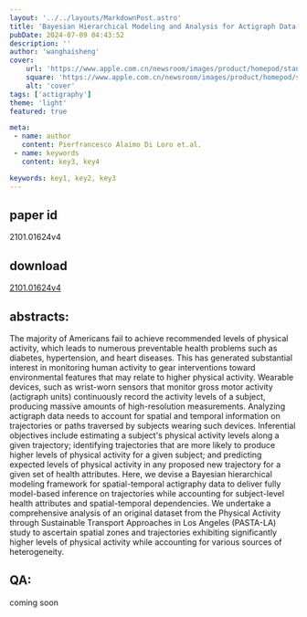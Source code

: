 ```yaml
---
layout: '../../layouts/MarkdownPost.astro'
title: 'Bayesian Hierarchical Modeling and Analysis for Actigraph Data from Wearable Devices'
pubDate: 2024-07-09 04:43:52
description: ''
author: 'wanghaisheng'
cover:
    url: 'https://www.apple.com.cn/newsroom/images/product/homepod/standard/Apple-HomePod-hero-230118_big.jpg.large_2x.jpg'
    square: 'https://www.apple.com.cn/newsroom/images/product/homepod/standard/Apple-HomePod-hero-230118_big.jpg.large_2x.jpg'
    alt: 'cover'
tags: ['actigraphy'] 
theme: 'light'
featured: true

meta:
 - name: author
   content: Pierfrancesco Alaimo Di Loro et.al.
 - name: keywords
   content: key3, key4

keywords: key1, key2, key3
---
```


## paper id
2101.01624v4
## download
[2101.01624v4](http://arxiv.org/abs/2101.01624v4)
## abstracts:
The majority of Americans fail to achieve recommended levels of physical activity, which leads to numerous preventable health problems such as diabetes, hypertension, and heart diseases. This has generated substantial interest in monitoring human activity to gear interventions toward environmental features that may relate to higher physical activity. Wearable devices, such as wrist-worn sensors that monitor gross motor activity (actigraph units) continuously record the activity levels of a subject, producing massive amounts of high-resolution measurements. Analyzing actigraph data needs to account for spatial and temporal information on trajectories or paths traversed by subjects wearing such devices. Inferential objectives include estimating a subject's physical activity levels along a given trajectory; identifying trajectories that are more likely to produce higher levels of physical activity for a given subject; and predicting expected levels of physical activity in any proposed new trajectory for a given set of health attributes. Here, we devise a Bayesian hierarchical modeling framework for spatial-temporal actigraphy data to deliver fully model-based inference on trajectories while accounting for subject-level health attributes and spatial-temporal dependencies. We undertake a comprehensive analysis of an original dataset from the Physical Activity through Sustainable Transport Approaches in Los Angeles (PASTA-LA) study to ascertain spatial zones and trajectories exhibiting significantly higher levels of physical activity while accounting for various sources of heterogeneity.
## QA:
coming soon
